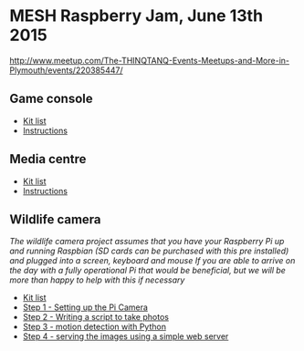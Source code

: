 # MESH Raspberry Jam, June 13th 2015
http://www.meetup.com/The-THINQTANQ-Events-Meetups-and-More-in-Plymouth/events/220385447/

## Game console
* [Kit list](game-console/kit-list.md)
* [Instructions](game-console/instructions.md)

## Media centre
* [Kit list](media-centre/kit-list.md)
* [Instructions](media-centre/instructions.md)

## Wildlife camera

_The wildlife camera project assumes that you have your Raspberry Pi up and running Raspbian (SD cards can be purchased with this pre installed) and plugged into a screen, keyboard and mouse_ 
_If you are able to arrive on the day with a fully operational Pi that would be beneficial, but we will be more than happy to help with this if necessary_ 

* [Kit list](wildlife-camera/kit-list.md)
* [Step 1 - Setting up the Pi Camera](wildlife-camera/step-1.md)
* [Step 2 - Writing a script to take photos](wildlife-camera/step-2.md)
* [Step 3 - motion detection with Python](wildlife-camera/step-3.md)
* [Step 4 - serving the images using a simple web server](wildlife-camera/step-4.md)
